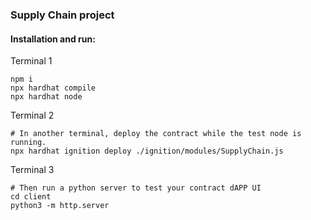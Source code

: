 ### Supply Chain project

#### Installation and run:

Terminal 1
```shell
npm i
npx hardhat compile
npx hardhat node
```
Terminal 2
```shell
# In another terminal, deploy the contract while the test node is running.
npx hardhat ignition deploy ./ignition/modules/SupplyChain.js
```
Terminal 3
```shell
# Then run a python server to test your contract dAPP UI
cd client
python3 -m http.server
```
